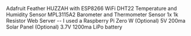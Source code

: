 Adafruit Feather HUZZAH with ESP8266 WiFi
DHT22 Temperature and Humidity Sensor
MPL3115A2 Barometer and Thermometer Sensor
1x 1k Resistor
Web Server  --  I used a Raspberry Pi Zero W
(Optional) 5V 200ma Solar Panel
(Optional) 3.7V 1200ma LiPo battery
